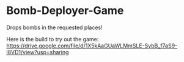 # Bomb-Deployer-Game
Drops bombs in the requested places! 

Here is the build to try out the game: 
https://drive.google.com/file/d/1X5kAaGUaWLMmSLE-SybB_f7aS9-l8VD1/view?usp=sharing
